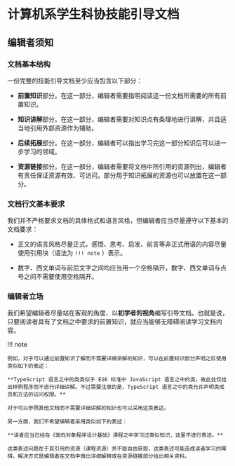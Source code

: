 # 计算机系学生科协技能引导文档

## 编辑者须知

### 文档基本结构

一份完整的技能引导文档至少应当包含以下部分：

- **前置知识**部分。在这一部分，编辑者需要指明阅读这一份文档所需要的所有前置知识。

- **知识讲解**部分。在这一部分，编辑者需要对知识点有条理地进行讲解，并且适当地引用外部资源作为辅助。

- **后续拓展**部分。在这一部分，编辑者可以指出学习完这一部分知识后可以进一步学习的领域。

- **资源链接**部分。在这一部分，编辑者需要将文档中所引用的资源列出，编辑者有责任保证资源有效、可访问。部分用于知识拓展的资源也可以放置在这一部分。

### 文档行文基本要求

我们并不严格要求文档的具体格式和语言风格，但编辑者应当尽量遵守以下基本的文档要求：

- 正文的语言风格尽量正式，感悟、思考、启发、前言等非正式用语的内容尽量使用引用块（语法为 `!!! note` ）表示。

- 数字、西文单词与前后文字之间均应当用一个空格隔开，数字、西文单词与点号之间不需要使用空格隔开。

### 编辑者立场

我们希望编辑者尽量站在客观的角度、以**初学者的视角**编写引导文档。也就是说，只要阅读者具有了文档之中要求的前置知识，就应当能够无障碍阅读学习文档内容。

!!! note

    例如，对于可以通过前置知识了解而不需要详细讲解的知识，可以在前置知识部分声明之后使用类似如下的表述：

    **TypeScript 语言之中的类类似于 ES6 标准中 JavaScript 语言之中的类，故此处仅给出样例程序而不进行详细讲解。不过需要注意的是，TypeScript 语言之中的类允许声明类成员和方法的访问权限。**

    对于可以参照其他文档而不需要详细讲解的知识也可以采用这类表述。

    另一方面，我们不希望编辑者采用类似如下的表述：

    **读者应当已经在《面向对象程序设计基础》课程之中学习过类似知识，这里不进行表述。**

    这类表述问题在于其引用的资源（课程资源）并不能自由获取，这类表述可能造成读者学习的障碍。解决方式是编辑者在文档中做出详细解释或在资源链接部分给出相关资料。